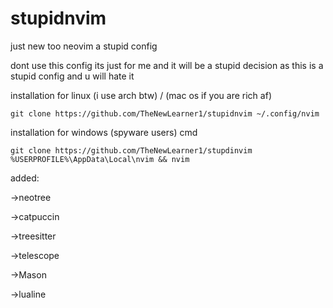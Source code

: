 # stupidnvim

just new too neovim a stupid config

dont use this config its just for me and it will be a stupid decision as this is a stupid config and u will hate it


installation for linux (i use arch btw) / (mac os if you are rich af) 
```
git clone https://github.com/TheNewLearner1/stupidnvim ~/.config/nvim
```

installation for windows (spyware users) cmd
```
git clone https://github.com/TheNewLearner1/stupdinvim %USERPROFILE%\AppData\Local\nvim && nvim
```

added:

->neotree

->catpuccin

->treesitter

->telescope

->Mason

->lualine
